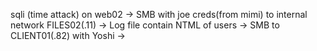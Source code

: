sqli (time attack) on web02 ->
SMB with joe creds(from mimi) to internal network FILES02(.11) ->
Log file contain NTML of users -> 
SMB to CLIENT01(.82) with Yoshi ->
